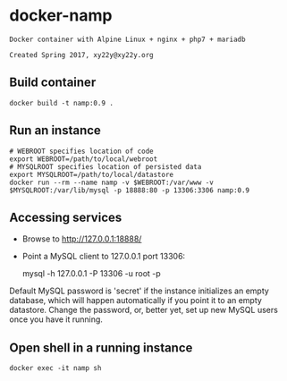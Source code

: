 # docker-namp

    Docker container with Alpine Linux + nginx + php7 + mariadb

    Created Spring 2017, xy22y@xy22y.org

## Build container

    docker build -t namp:0.9 .

## Run an instance

    # WEBROOT specifies location of code
    export WEBROOT=/path/to/local/webroot
    # MYSQLROOT specifies location of persisted data
    export MYSQLROOT=/path/to/local/datastore
    docker run --rm --name namp -v $WEBROOT:/var/www -v $MYSQLROOT:/var/lib/mysql -p 18888:80 -p 13306:3306 namp:0.9

## Accessing services

* Browse to http://127.0.0.1:18888/
* Point a MySQL client to 127.0.0.1 port 13306:

    mysql -h 127.0.0.1 -P 13306 -u root -p

Default MySQL password is 'secret' if the instance initializes an empty database, which will happen automatically if you point it to an empty datastore. Change the password, or, better yet, set up new MySQL users once you have it running.

## Open shell in a running instance

    docker exec -it namp sh

